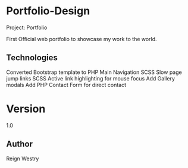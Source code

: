 # Portfolio-Design
Project: Portfolio

First Official web portfolio to showcase my work to the world.

## Technologies
  Converted Bootstrap template to PHP
  Main Navigation SCSS Slow page jump links
  SCSS Active link highlighting  for mouse focus
  Add Gallery modals
  Add PHP Contact Form for direct contact

# Version
1.0


## Author
Reign Westry